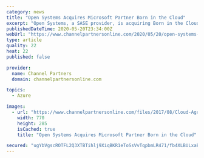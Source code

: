 ```yaml
---
category: news
title: "Open Systems Acquires Microsoft Partner Born in the Cloud"
excerpt: "Open Systems, a SASE provider, is acquiring Born in the Cloud, a Microsoft gold partner and provider of threat detection, prevention and response."
publishedDateTime: 2020-05-20T23:34:00Z
webUrl: "https://www.channelpartnersonline.com/2020/05/20/open-systems-acquires-microsoft-partner-born-in-the-cloud/"
type: article
quality: 22
heat: 22
published: false

provider:
  name: Channel Partners
  domain: channelpartnersonline.com

topics:
  - Azure

images:
  - url: "https://www.channelpartnersonline.com/files/2017/08/Cloud-Agreement-770x285.jpg"
    width: 770
    height: 285
    isCached: true
    title: "Open Systems Acquires Microsoft Partner Born in the Cloud"

secured: "ugYbVgscROTFL2Q3XTBTihlj9XiqBKR1eToSsVvTqpbmLR471/fb4XLBULxaBjNlUIqT9WhlP8gpw1TyQ99/oTegJZL0yGdgSv05TQXy+G8BgejmHxH6strGr2/4vuBLuOz8PEqCloN50RDJIEIu4dI2C4WIFZbtNS+RFvl5SeUISYkvNiq+lowjcIkDt0VDXK844aIKJuXbsmkPVB1jTxQBt6x+jmHm8jw+HwETamfTrSUO9hWQs0biJdGomYtdmtixNxQjapKKcdifMqSVd6nZnw79QPpO6jA31z1uqhASR1V256u9mX6b50IO2Wpxv72EM9gaZxlgc33cq9Hvs/SynO4dQxpbmyZi+i25WDK+xJZ5GqDmB3hJpIF4O7IM7dFyO8QlRYOWxjeXV6E6d4klCaFs0iustDnWjz0LP2OsWnLSEVUVp5uAnw4jPBmL7VXFIUPcGwTdphP9SrlFjuKcVJfaO9SvKTOl1QeeArU=;NuLSLeGzP2A1nSf3weg8tw=="
---
```



